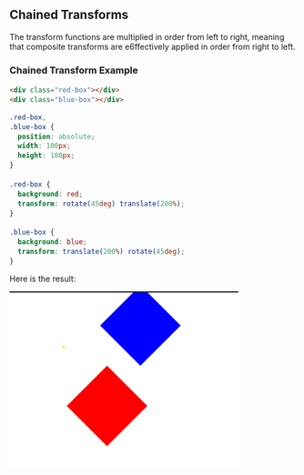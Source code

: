 ## Chained Transforms

The transform functions are multiplied in order from left to right, meaning that composite transforms are e6ffectively applied in order from right to left.

### Chained Transform Example

```html
<div class="red-box"></div>
<div class="blue-box"></div>
```

```css
.red-box,
.blue-box {
  position: absolute;
  width: 100px;
  height: 100px;
}

.red-box {
  background: red;
  transform: rotate(45deg) translate(200%);
}

.blue-box {
  background: blue;
  transform: translate(200%) rotate(45deg);
}
```

Here is the result:

![Chain CSS Transform Result](/assets/css-chaining-transform.png)
